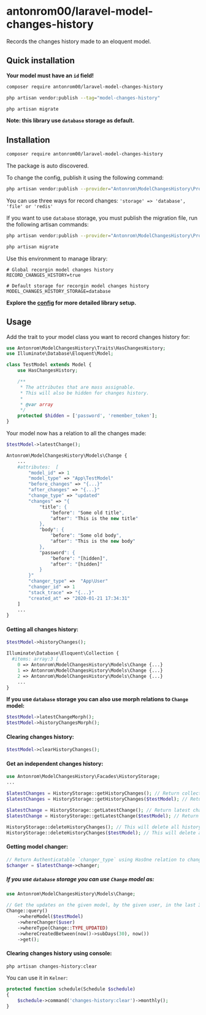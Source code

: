 # antonrom00/laravel-model-changes-history

Records the changes history made to an eloquent model.

## Quick installation

**Your model must have an `id` field!**

```bash
composer require antonrom00/laravel-model-changes-history
```

```bash
php artisan vendor:publish --tag="model-changes-history"
```

```bash
php artisan migrate
```

**Note: this library use `database` storage as default.**

## Installation
```bash
composer require antonrom00/laravel-model-changes-history
```

The package is auto discovered.

To change the config, publish it using the following command:
```bash
php artisan vendor:publish --provider="Antonrom\ModelChangesHistory\Providers\ModelChangesHistoryServiceProvider" --tag="config"
```

You can use three ways for record changes: `'storage' => 'database', 'file' or 'redis'`

If you want to use `database` storage, you must publish the migration file, run the following artisan commands:
```bash
php artisan vendor:publish --provider="Antonrom\ModelChangesHistory\Providers\ModelChangesHistoryServiceProvider" --tag="migrations"
```
```bash
php artisan migrate
```

Use this environment to manage library:
```dotenv
# Global recorgin model changes history
RECORD_CHANGES_HISTORY=true

# Default storage for recorgin model changes history
MODEL_CHANGES_HISTORY_STORAGE=database
```

**Explore the [config](https://github.com/Antonrom00/laravel-model-changes-history/blob/master/publishable/config/model_changes_history.php) for more detailed library setup.**

## Usage

Add the trait to your model class you want to record changes history for:
```php
use Antonrom\ModelChangesHistory\Traits\HasChangesHistory;
use Illuminate\Database\Eloquent\Model;

class TestModel extends Model {
    use HasChangesHistory;

    /**
     * The attributes that are mass assignable.
     * This will also be hidden for changes history.
     *
     * @var array
     */
    protected $hidden = ['password', 'remember_token'];
}

```

Your model now has a relation to all the changes made:
```php
$testModel->latestChange();

Antonrom\ModelChangesHistory\Models\Change {
    ...
    #attributes:  [
        "model_id" => 1
        "model_type" => "App\TestModel"
        "before_changes" => "{...}"
        "after_changes" => "{...}"
        "change_type" => "updated"
        "changes" => "{
            "title": {
                "before": "Some old title",  
                "after": "This is the new title"
            },
            "body": {
                "before": "Some old body",  
                "after": "This is the new body"
            },
            "password": {
                "before": "[hidden]",  
                "after": "[hidden]"
            }
        }"
        "changer_type" =>  "App\User"
        "changer_id" => 1
        "stack_trace" => "{...}"
        "created_at" => "2020-01-21 17:34:31"
    ]
    ...
}
```

#### Getting all changes history:
```php
$testModel->historyChanges();

Illuminate\Database\Eloquent\Collection {
  #items: array:3 [
    0 => Antonrom\ModelChangesHistory\Models\Change {...}
    1 => Antonrom\ModelChangesHistory\Models\Change {...}
    2 => Antonrom\ModelChangesHistory\Models\Change {...}
    ...
}
```


**If you use `database` storage you can also use morph relations to `Change` model:**
```php
$testModel->latestChangeMorph();
$testModel->historyChangesMorph();
```

#### Clearing changes history: 
```php
$testModel->clearHistoryChanges();
```

#### Get an independent changes history:

```php
use Antonrom\ModelChangesHistory\Facades\HistoryStorage;
...

$latestChanges = HistoryStorage::getHistoryChanges(); // Return collection fo all latest changes
$latestChanges = HistoryStorage::getHistoryChanges($testModel); // Return collection fo all latest changes for model

$latestChange = HistoryStorage::getLatestChange(); // Return latest change
$latestChange = HistoryStorage::getLatestChange($testModel); // Return latest change for model

HistoryStorage::deleteHistoryChanges(); // This will delete all history changes
HistoryStorage::deleteHistoryChanges($testModel); // This will delete all history changes for model
```

#### Getting model changer:
```php
// Return Authenticatable `changer_type` using HasOne relation to changer_type and changer_id
$changer = $latestChange->changer; 
```

##### If you use `database` storage you can use `Change` model as:
```php
use Antonrom\ModelChangesHistory\Models\Change;

// Get the updates on the given model, by the given user, in the last 30 days:
Change::query()
    ->whereModel($testModel)
    ->whereChanger($user)
    ->whereType(Change::TYPE_UPDATED)
    ->whereCreatedBetween(now()->subDays(30), now())
    ->get();
```

#### Clearing changes history using console:
```bash
php artisan changes-history:clear
```

You can use it in `Kelner`: 
```php
protected function schedule(Schedule $schedule)
{
    $schedule->command('changes-history:clear')->monthly();
}
```
